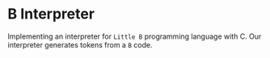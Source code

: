 # B Interpreter

Implementing an interpreter for ```Little B``` programming language with C. Our interpreter
generates tokens from a ```B``` code.
